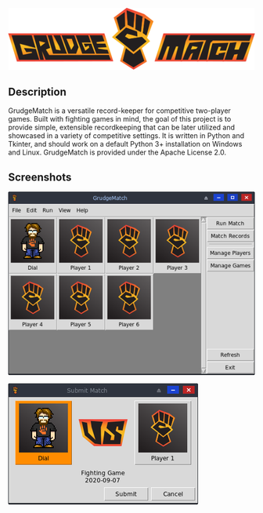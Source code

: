 ![GrudgeMatch](img/logo_full.png?raw=true)

## Description
GrudgeMatch is a versatile record-keeper for competitive two-player games. Built with fighting games in mind, the goal of this project is to provide simple, extensible recordkeeping that can be later utilized and showcased in a variety of competitive settings. It is written in Python and Tkinter, and should work on a default Python 3+ installation on Windows and Linux. GrudgeMatch is provided under the Apache License 2.0.

## Screenshots

![A](img/screenshots/grudgematch_01.png?raw=true)

![B](img/screenshots/grudgematch_02.png?raw=true)